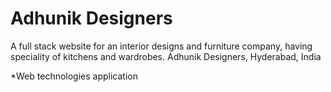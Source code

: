 # Adhunik Designers
A full stack website for an interior designs and furniture company, having speciality of kitchens and wardrobes.
 Adhunik Designers, Hyderabad, India

*Web technologies application

